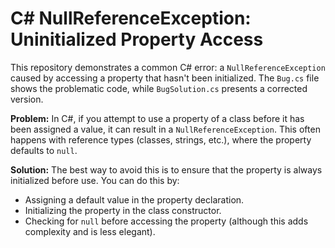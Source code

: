 # C# NullReferenceException: Uninitialized Property Access

This repository demonstrates a common C# error: a `NullReferenceException` caused by accessing a property that hasn't been initialized.  The `Bug.cs` file shows the problematic code, while `BugSolution.cs` presents a corrected version.

**Problem:**
In C#, if you attempt to use a property of a class before it has been assigned a value, it can result in a `NullReferenceException`.  This often happens with reference types (classes, strings, etc.), where the property defaults to `null`.

**Solution:**
The best way to avoid this is to ensure that the property is always initialized before use. You can do this by:
* Assigning a default value in the property declaration.
* Initializing the property in the class constructor.
* Checking for `null` before accessing the property (although this adds complexity and is less elegant).
